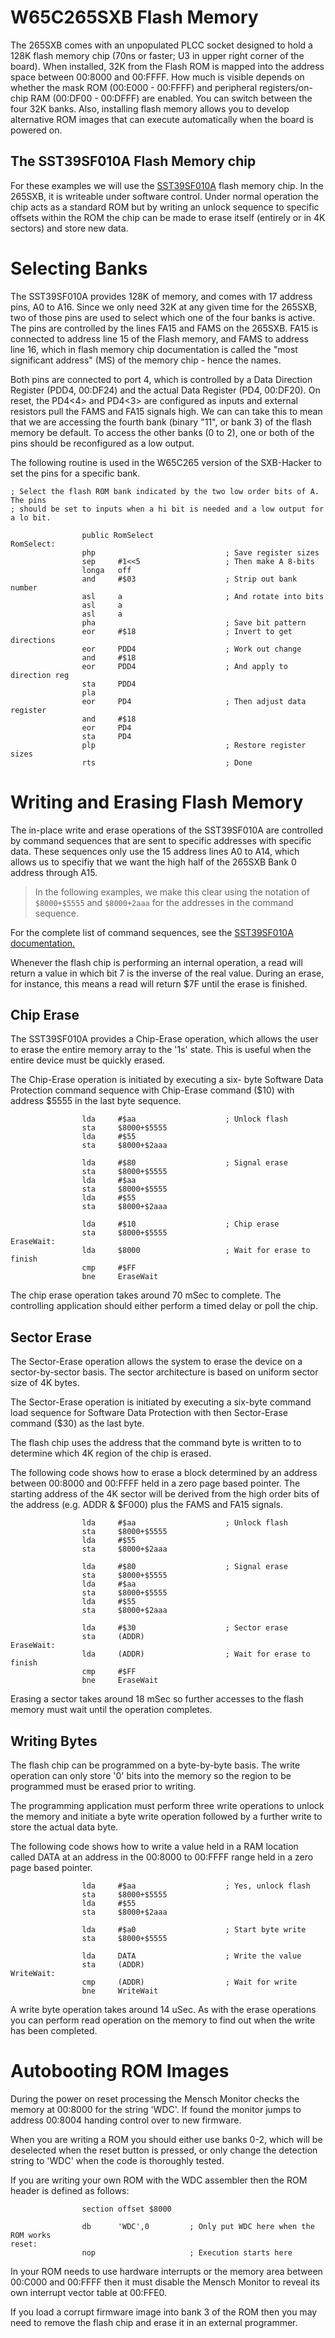 # W65C265SXB Flash Memory 

The 265SXB comes with an unpopulated PLCC socket designed to hold a 128K flash
memory chip (70ns or faster; U3 in upper right corner of the board). When
installed, 32K from the Flash ROM is mapped into the address space between
00:8000 and 00:FFFF. How much is visible depends on whether the mask ROM
(00:E000 - 00:FFFF) and peripheral registers/on-chip RAM (00:DF00 - 00:DFFF) are
enabled. You can switch between the four 32K banks. Also, installing flash
memory allows you to develop alternative ROM images that can execute
automatically when the board is powered on.

## The SST39SF010A Flash Memory chip

For these examples we will use the
[SST39SF010A](http://ww1.microchip.com/downloads/en/DeviceDoc/25022A.pdf) flash
memory chip. In the 265SXB, it is writeable under software control. Under normal
operation the chip acts as a standard ROM but by writing an unlock sequence to
specific offsets within the ROM the chip can be made to erase itself (entirely
or in 4K sectors) and store new data.

# Selecting Banks

The SST39SF010A provides 128K of memory, and comes with 17 address pins, A0 to
A16. Since we only need 32K at any given time for the 265SXB, two of those pins
are used to select which one of the four banks is active. The pins are
controlled by the lines FA15 and FAMS on the 265SXB. FA15 is connected to
address line 15 of the Flash memory, and FAMS to address line 16, which in flash
memory chip documentation is called the "most significant address" (MS) of the
memory chip - hence the names. 

Both pins are connected to port 4, which is controlled by a Data Direction
Register (PDD4, 00:DF24) and the actual Data Register (PD4, 00:DF20). On reset,
the PD4<4> and PD4<3> are configured as inputs and external resistors pull the
FAMS and FA15 signals high. We can can take this to mean that we are accessing
the fourth bank (binary "11", or bank 3) of the flash memory be default. To
access the other banks (0 to 2), one or both of the pins should be reconfigured
as a low output.

The following routine is used in the W65C265 version of the SXB-Hacker to set
the pins for a specific bank.

```
; Select the flash ROM bank indicated by the two low order bits of A. The pins
; should be set to inputs when a hi bit is needed and a low output for a lo bit.

                public RomSelect
RomSelect:
                php                             ; Save register sizes
                sep     #1<<5                   ; Then make A 8-bits
                longa   off
                and     #$03                    ; Strip out bank number
                asl     a                       ; And rotate into bits
                asl     a
                asl     a
                pha                             ; Save bit pattern
                eor     #$18                    ; Invert to get directions
                eor     PDD4                    ; Work out change
                and     #$18
                eor     PDD4                    ; And apply to direction reg
                sta     PDD4
                pla
                eor     PD4                     ; Then adjust data register
                and     #$18
                eor     PD4
                sta     PD4
                plp                             ; Restore register sizes
                rts                             ; Done
```

# Writing and Erasing Flash Memory

The in-place write and erase operations of the SST39SF010A are controlled by
command sequences that are sent to specific addresses with specific data. These
sequences only use the 15 address lines A0 to A14, which allows us to specifiy
that we want the high half of the 265SXB Bank 0 address through A15.

> In the following examples, we make this clear using the notation of
> ```$8000+$5555``` and ```$8000+2aaa``` for the addresses in the command
> sequence. 

For the complete list of command sequences, see the [SST39SF010A
documentation.](http://ww1.microchip.com/downloads/en/DeviceDoc/25022A.pdf)

Whenever the flash chip is performing an internal operation, a read will
return a value in which bit 7 is the inverse of the real value. During an erase,
for instance, this means a read will return $7F until the erase is finished.

## Chip Erase

The SST39SF010A provides a Chip-Erase operation, which allows the user
to erase the entire memory array to the '1s' state. This is useful when the
entire device must be quickly erased.

The Chip-Erase operation is initiated by executing a six- byte Software Data
Protection command sequence with Chip-Erase command ($10) with address $5555
in the last byte sequence.

```
                lda     #$aa                    ; Unlock flash
                sta     $8000+$5555
                lda     #$55
                sta     $8000+$2aaa
                
                lda     #$80                    ; Signal erase
                sta     $8000+$5555
                lda     #$aa
                sta     $8000+$5555
                lda     #$55
                sta     $8000+$2aaa
                
                lda     #$10                    ; Chip erase
                sta     $8000+$5555
EraseWait:
                lda     $8000                   ; Wait for erase to finish
                cmp     #$FF
                bne     EraseWait
```

The chip erase operation takes around 70 mSec to complete. The controlling
application should either perform a timed delay or poll the chip.

## Sector Erase

The Sector-Erase operation allows the system to erase the device on a
sector-by-sector basis. The sector architecture is based on uniform sector size
of 4K bytes.

The Sector-Erase operation is initiated by executing a six-byte command load
sequence for Software Data Protection with then Sector-Erase command ($30) as
the last byte.

The flash chip uses the address that the command byte is written to to determine
which 4K region of the chip is erased.

The following code shows how to erase a block determined by an address between
00:8000 and 00:FFFF held in a zero page based pointer. The starting address of the
4K sector will be derived from the high order bits of the address (e.g. ADDR &
$F000) plus the FAMS and FA15 signals.

```
                lda     #$aa                    ; Unlock flash
                sta     $8000+$5555
                lda     #$55
                sta     $8000+$2aaa
                
                lda     #$80                    ; Signal erase
                sta     $8000+$5555
                lda     #$aa
                sta     $8000+$5555
                lda     #$55
                sta     $8000+$2aaa
                
                lda     #$30                    ; Sector erase
                sta     (ADDR)
EraseWait:
                lda     (ADDR)                  ; Wait for erase to finish
                cmp     #$FF
                bne     EraseWait
```

Erasing a sector takes around 18 mSec so further accesses to the flash memory
must wait until the operation completes. 

## Writing Bytes

The flash chip can be programmed on a byte-by-byte basis. The write operation
can only store '0' bits into the memory so the region to be programmed must be
erased prior to writing.

The programming application must perform three write operations to unlock the
memory and initiate a byte write operation followed by a further write to
store the actual data byte.

The following code shows how to write a value held in a RAM location called
DATA at an address in the 00:8000 to 00:FFFF range held in a zero page based
pointer.

```
                lda     #$aa                    ; Yes, unlock flash
                sta     $8000+$5555
                lda     #$55
                sta     $8000+$2aaa
                
                lda     #$a0                    ; Start byte write
                sta     $8000+$5555
                
                lda     DATA                    ; Write the value
                sta     (ADDR)
WriteWait:
                cmp     (ADDR)                  ; Wait for write
                bne     WriteWait
```

A write byte operation takes around 14 uSec. As with the erase operations
you can perform read operation on the memory to find out when the write has
been completed.

# Autobooting ROM Images

During the power on reset processing the Mensch Monitor checks the memory at
00:8000 for the string 'WDC'. If found the monitor jumps to address 00:8004
handing control over to new firmware.

When you are writing a ROM you should either use banks 0-2, which will be
deselected when the reset button is pressed, or only change the detection string
to 'WDC' when the code is thoroughly tested.

If you are writing your own ROM with the WDC assembler then the ROM header
is defined as follows:
```
                section offset $8000
                
                db      'WDC',0         ; Only put WDC here when the ROM works
reset:
                nop                     ; Execution starts here
```
In your ROM needs to use hardware interrupts or the memory area between 00:C000
and 00:FFFF then it must disable the Mensch Monitor to reveal its own interrupt
vector table at 00:FFE0.

If you load a corrupt firmware image into bank 3 of the ROM then you may need to
remove the flash chip and erase it in an external programmer.
